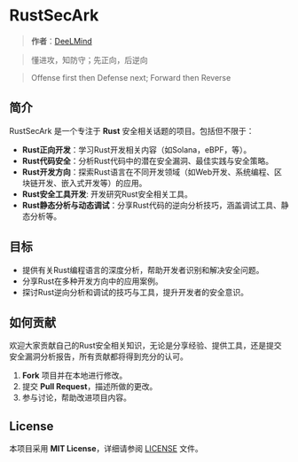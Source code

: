 # RustSecArk

> **作者**：[DeeLMind](https://deelmind.com/)

> 懂进攻，知防守；先正向，后逆向

> Offense first then Defense next; Forward then Reverse

## 简介

RustSecArk 是一个专注于 **Rust** 安全相关话题的项目。包括但不限于：

- **Rust正向开发**：学习Rust开发相关内容（如Solana，eBPF，等）。
- **Rust代码安全**：分析Rust代码中的潜在安全漏洞、最佳实践与安全策略。
- **Rust开发方向**：探索Rust语言在不同开发领域（如Web开发、系统编程、区块链开发、嵌入式开发等）的应用。
- **Rust安全工具开发**: 开发研究Rust安全相关工具。
- **Rust静态分析与动态调试**：分享Rust代码的逆向分析技巧，涵盖调试工具、静态分析等。

## 目标

- 提供有关Rust编程语言的深度分析，帮助开发者识别和解决安全问题。
- 分享Rust在多种开发方向中的应用案例。
- 探讨Rust逆向分析和调试的技巧与工具，提升开发者的安全意识。

## 如何贡献

欢迎大家贡献自己的Rust安全相关知识，无论是分享经验、提供工具，还是提交安全漏洞分析报告，所有贡献都将得到充分的认可。

1. **Fork** 项目并在本地进行修改。
2. 提交 **Pull Request**，描述所做的更改。
3. 参与讨论，帮助改进项目内容。

## License

本项目采用 **MIT License**，详细请参阅 [LICENSE](LICENSE) 文件。